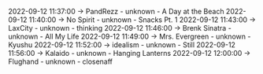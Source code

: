 2022-09-12 11:37:00 -> PandRezz - unknown - A Day at the Beach
2022-09-12 11:40:00 -> No Spirit - unknown - Snacks Pt. 1
2022-09-12 11:43:00 -> LaxCity - unknown - thinking
2022-09-12 11:46:00 -> Brenk Sinatra - unknown - All My Life
2022-09-12 11:49:00 -> Mrs. Evergreen - unknown - Kyushu
2022-09-12 11:52:00 -> idealism - unknown - Still
2022-09-12 11:56:00 -> Kalaido - unknown - Hanging Lanterns
2022-09-12 12:00:00 -> Flughand - unknown - closenaff
